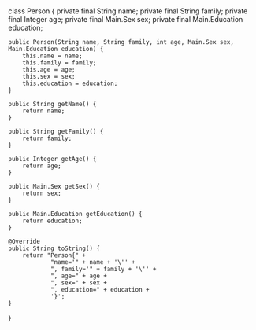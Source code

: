 #
class Person {
    private final String name;
    private final String family;
    private final Integer age;
    private final Main.Sex sex;
    private final Main.Education education;

    public Person(String name, String family, int age, Main.Sex sex, Main.Education education) {
        this.name = name;
        this.family = family;
        this.age = age;
        this.sex = sex;
        this.education = education;
    }

    public String getName() {
        return name;
    }

    public String getFamily() {
        return family;
    }

    public Integer getAge() {
        return age;
    }

    public Main.Sex getSex() {
        return sex;
    }

    public Main.Education getEducation() {
        return education;
    }

    @Override
    public String toString() {
        return "Person{" +
                "name='" + name + '\'' +
                ", family='" + family + '\'' +
                ", age=" + age +
                ", sex=" + sex +
                ", education=" + education +
                '}';
    }
}
#